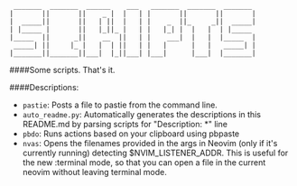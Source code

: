 ```
 _______  _______  ______    ___   _______  _______  _______
|       ||       ||    _ |  |   | |       ||       ||       |
|  _____||       ||   | ||  |   | |    _  ||_     _||  _____|
| |_____ |       ||   |_||_ |   | |   |_| |  |   |  | |_____
|_____  ||      _||    __  ||   | |    ___|  |   |  |_____  |
 _____| ||     |_ |   |  | ||   | |   |      |   |   _____| |
|_______||_______||___|  |_||___| |___|      |___|  |_______|
```
####Some scripts. That's it.

####Descriptions:
- `pastie`: Posts a file to pastie from the command line.
- `auto_readme.py`: Automatically generates the descriptions in this README.md by parsing scripts for "Description: *" line
- `pbdo`: Runs actions based on your clipboard using pbpaste
- `nvas`: Opens the filenames provided in the args in Neovim (only if it's currently running) detecting $NVIM_LISTENER_ADDR. This is useful for the new :terminal mode, so that you can open a file in the current neovim without leaving terminal mode.
